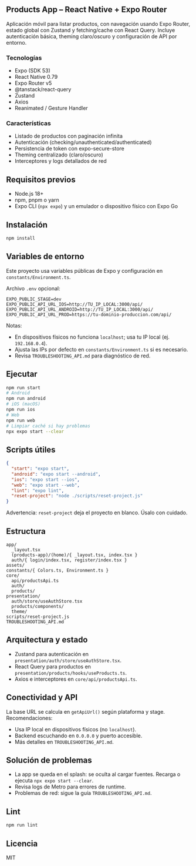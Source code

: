 ## Products App – React Native + Expo Router

Aplicación móvil para listar productos, con navegación usando Expo Router, estado global con Zustand y fetching/cache con React Query. Incluye autenticación básica, theming claro/oscuro y configuración de API por entorno.

### Tecnologías
- Expo (SDK 53)
- React Native 0.79
- Expo Router v5
- @tanstack/react-query
- Zustand
- Axios
- Reanimated / Gesture Handler

### Características
- Listado de productos con paginación infinita
- Autenticación (checking/unauthenticated/authenticated)
- Persistencia de token con expo-secure-store
- Theming centralizado (claro/oscuro)
- Interceptores y logs detallados de red

## Requisitos previos
- Node.js 18+
- npm, pnpm o yarn
- Expo CLI (`npx expo`) y un emulador o dispositivo físico con Expo Go

## Instalación
```bash
npm install
```

## Variables de entorno
Este proyecto usa variables públicas de Expo y configuración en `constants/Environment.ts`.

Archivo `.env` opcional:
```env
EXPO_PUBLIC_STAGE=dev
EXPO_PUBLIC_API_URL_IOS=http://TU_IP_LOCAL:3000/api/
EXPO_PUBLIC_API_URL_ANDROID=http://TU_IP_LOCAL:3000/api/
EXPO_PUBLIC_API_URL_PROD=https://tu-dominio-produccion.com/api/
```
Notas:
- En dispositivos físicos no funciona `localhost`; usa tu IP local (ej. `192.168.0.4`).
- Ajusta las IPs por defecto en `constants/Environment.ts` si es necesario.
- Revisa `TROUBLESHOOTING_API.md` para diagnóstico de red.

## Ejecutar
```bash
npm run start
# Android
npm run android
# iOS (macOS)
npm run ios
# Web
npm run web
# Limpiar caché si hay problemas
npx expo start --clear
```

## Scripts útiles
```json
{
  "start": "expo start",
  "android": "expo start --android",
  "ios": "expo start --ios",
  "web": "expo start --web",
  "lint": "expo lint",
  "reset-project": "node ./scripts/reset-project.js"
}
```
Advertencia: `reset-project` deja el proyecto en blanco. Úsalo con cuidado.

## Estructura
```
app/
  _layout.tsx
  (products-app)/(home)/{ _layout.tsx, index.tsx }
  auth/{ login/index.tsx, register/index.tsx }
assets/
constants/{ Colors.ts, Environment.ts }
core/
  api/productsApi.ts
  auth/
  products/
presentation/
  auth/store/useAuthStore.tsx
  products/components/
  theme/
scripts/reset-project.js
TROUBLESHOOTING_API.md
```

## Arquitectura y estado
- Zustand para autenticación en `presentation/auth/store/useAuthStore.tsx`.
- React Query para productos en `presentation/products/hooks/useProducts.ts`.
- Axios e interceptores en `core/api/productsApi.ts`.

## Conectividad y API
La base URL se calcula en `getApiUrl()` según plataforma y stage. Recomendaciones:
- Usa IP local en dispositivos físicos (no `localhost`).
- Backend escuchando en `0.0.0.0` y puerto accesible.
- Más detalles en `TROUBLESHOOTING_API.md`.

## Solución de problemas
- La app se queda en el splash: se oculta al cargar fuentes. Recarga o ejecuta `npx expo start --clear`.
- Revisa logs de Metro para errores de runtime.
- Problemas de red: sigue la guía `TROUBLESHOOTING_API.md`.

## Lint
```bash
npm run lint
```

## Licencia
MIT

